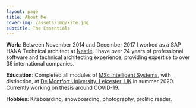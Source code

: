 ```yaml
---
layout: page
title: About Me
cover-img: /assets/img/kite.jpg
subtitle: The Essentials
---
```


**Work**: Between November 2014 and December 2017 I worked as a SAP HANA Technical architect at [Nestle]. I have over 24 
years of professional software and technical architecting experience, providing expertise to over 36 international companies.

**Education**: Completed all modules of [MSc Intelligent Systems][mscis], with distinction, at [De Montfort University, Leicester, UK][dmu] in summer 2020. Currently working on thesis around COVID-19.

**Hobbies**: Kiteboarding, snowboarding, photography, prolific reader. 

[Nestle]: https://www.nestle.com/
[mscis]: http://www.tech.dmu.ac.uk/~chiclana/mscis.html
[dmu]: https://www.dmu.ac.uk/
